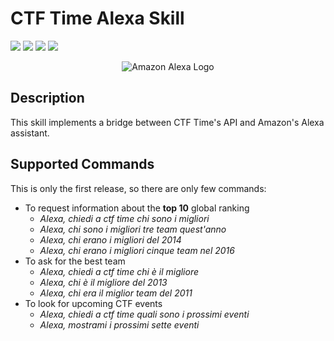 # CTF Time Alexa Skill

[![](https://img.shields.io/github/issues/AzraelSec/alexa_ctf_time_skill.svg?style=popout-square)](https://github.com/AzraelSec/alexa_ctf_time_skill)
[![](https://img.shields.io/github/forks/AzraelSec/alexa_ctf_time_skill.svg?style=popout-square)](https://github.com/AzraelSec/alexa_ctf_time_skill)
[![](https://img.shields.io/github/stars/AzraelSec/alexa_ctf_time_skill.svg?style=popout-square)](https://github.com/AzraelSec/alexa_ctf_time_skill)
[![](https://img.shields.io/github/license/AzraelSec/alexa_ctf_time_skill.svg?style=popout-square)](https://github.com/AzraelSec/alexa_ctf_time_skill)


<div align="center">
    <img alt="Amazon Alexa Logo" src="https://static1.squarespace.com/static/52f8da70e4b05d1230c52a1d/t/599adb5546c3c47a3868e056/1503320934223/amazon_alexa">
</div>

## Description
This skill implements a bridge between CTF Time's API and Amazon's Alexa assistant.

## Supported Commands
This is only the first release, so there are only few commands:

- To request information about the **top 10** global ranking
  - *Alexa, chiedi a ctf time chi sono i migliori*
  - *Alexa, chi sono i migliori tre team quest'anno*
  - *Alexa, chi erano i migliori del 2014*
  - *Alexa, chi erano i migliori cinque team nel 2016*
- To ask for the best team
  - *Alexa, chiedi a ctf time chi è il migliore*
  - *Alexa, chi è il migliore del 2013*
  - *Alexa, chi era il miglior team del 2011*
- To look for upcoming CTF events
  - *Alexa, chiedi a ctf time quali sono i prossimi eventi*
  - *Alexa, mostrami i prossimi sette eventi*